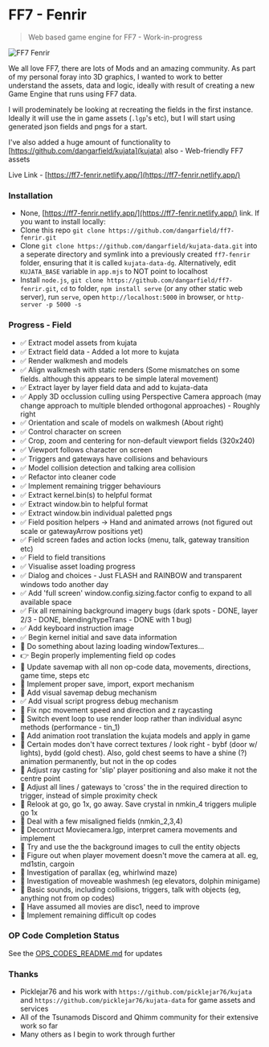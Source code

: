 # FF7 - Fenrir
> Web based game engine for FF7 - Work-in-progress

![FF7 Fenrir](https://i.ibb.co/LR51c6f/title.png)

We all love FF7, there are lots of Mods and an amazing community. As part of my personal foray into 3D graphics, I wanted to work to better understand the assets, data and logic, ideally with result of creating a new Game Engine that runs using FF7 data.

I will prodeminately be looking at recreating the fields in the first instance. Ideally it will use the in game assets (`.lgp`'s etc), but I will start using generated json fields and pngs for a start.

I've also added a huge amount of functionality to [https://github.com/dangarfield/kujata](kujata) also - Web-friendly FF7 assets

Live Link - [https://ff7-fenrir.netlify.app/](https://ff7-fenrir.netlify.app/)

### Installation
- None, [https://ff7-fenrir.netlify.app/](https://ff7-fenrir.netlify.app/) link. If you want to install locally:
- Clone this repo `git clone https://github.com/dangarfield/ff7-fenrir.git`
- Clone `git clone https://github.com/dangarfield/kujata-data.git` into a seperate directory and symlink into a previously created `ff7-fenrir` folder, ensuring that it is called `kujata-data-dg`. Alternatively, edit `KUJATA_BASE` variable in `app.mjs` to NOT point to localhost
- Install `node.js`, `git clone https://github.com/dangarfield/ff7-fenrir.git`, `cd` to folder, `npm install serve` (or any other static web server), run `serve`, open `http://localhost:5000` in browser, or `http-server -p 5000 -s`

### Progress - Field
- :white_check_mark: Extract model assets from kujata
- :white_check_mark: Extract field data - Added a lot more to kujata
- :white_check_mark: Render walkmesh and models
- :white_check_mark: Align walkmesh with static renders (Some mismatches on some fields. although this appears to be simple lateral movement)
- :white_check_mark: Extract layer by layer field data and add to kujata-data
- :white_check_mark: Apply 3D occlussion culling using Perspective Camera approach (may change approach to multiple blended orthogonal approaches) - Roughly right
- :white_check_mark: Orientation and scale of models on walkmesh (About right)
- :white_check_mark: Control character on screen
- :white_check_mark: Crop, zoom and centering for non-default viewport fields (320x240)
- :white_check_mark: Viewport follows character on screen
- :white_check_mark: Triggers and gateways have collisions and behaviours
- :white_check_mark: Model collision detection and talking area collision
- :white_check_mark: Refactor into cleaner code
- :white_check_mark: Implement remaining trigger behaviours
- :white_check_mark: Extract kernel.bin(s) to helpful format
- :white_check_mark: Extract window.bin to helpful format
- :white_check_mark: Extract window.bin individual paletted pngs
- :white_check_mark: Field position helpers -> Hand and animated arrows (not figured out scale or gatewayArrow positions yet)
- :white_check_mark: Field screen fades and action locks (menu, talk, gateway transition etc)
- :white_check_mark: Field to field transitions
- :white_check_mark: Visualise asset loading progress
- :white_check_mark: Dialog and choices - Just FLASH and RAINBOW and transparent windows todo another day
- :white_check_mark: Add 'full screen' window.config.sizing.factor config to expand to all available space
- :white_check_mark: Fix all remaining background imagery bugs (dark spots - DONE, layer 2/3 - DONE, blending/typeTrans - DONE with 1 bug)
- :white_check_mark: Add keyboard instruction image
- :white_check_mark: Begin kernel initial and save data information
- :black_square_button: Do something about lazing loading windowTextures...
- :point_right: Begin properly implementing field op codes
- :black_square_button: Update savemap with all non op-code data, movements, directions, game time, steps etc
- :black_square_button: Implement proper save, import, export mechanism
- :black_square_button: Add visual savemap debug mechanism
- :white_check_mark: Add visual script progress debug mechanism
- :black_square_button: Fix npc movement speed and direction and z raycasting
- :black_square_button: Switch event loop to use render loop rather than individual async methods (performance - tin_1)
- :black_square_button: Add animation root translation the kujata models and apply in game
- :black_square_button: Certain modes don't have correct textures / look right - bybf (door w/ lights), bydd (gold chest). Also, gold chest seems to have a shine (?) animation permanently, but not in the op codes
- :black_square_button: Adjust ray casting for 'slip' player positioning and also make it not the centre point
- :black_square_button: Adjust all lines / gateways to 'cross' the in the required direction to trigger, instead of simple proximity check
- :black_square_button: Relook at go, go 1x, go away. Save crystal in nmkin_4 triggers muliple go 1x
- :black_square_button: Deal with a few misaligned fields (nmkin_2,3,4)
- :black_square_button: Decontruct Moviecamera.lgp, interpret camera movements and implement
- :black_square_button: Try and use the the background images to cull the entity objects
- :black_square_button: Figure out when player movement doesn't move the camera at all. eg, md1stin, cargoin
- :black_square_button: Investigation of parallax (eg, whirlwind maze)
- :black_square_button: Investigation of moveable washmesh (eg elevators, dolphin minigame)
- :black_square_button: Basic sounds, including collisions, triggers, talk with objects (eg, anything not from op codes)
- :black_square_button: Have assumed all movies are disc1, need to improve
- :black_square_button: Implement remaining difficult op codes

### OP Code Completion Status
See the [OPS_CODES_README.md](https://github.com/dangarfield/ff7-fenrir/blob/master/OPS_CODES_README.md) for updates


### Thanks
- Picklejar76 and his work with `https://github.com/picklejar76/kujata` and `https://github.com/picklejar76/kujata-data` for game assets and services
- All of the Tsunamods Discord and Qhimm community for their extensive work so far
- Many others as I begin to work through further